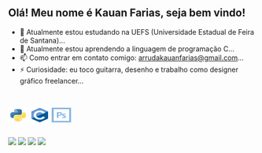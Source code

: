 ## Olá! Meu nome é Kauan Farias, seja bem vindo!

- 🔭 Atualmente estou estudando na UEFS (Universidade Estadual de Feira de Santana)...
- 🌱 Atualmente estou aprendendo a linguagem de programação C...
- 📫 Como entrar em contato comigo: arrudakauanfarias@gmail.com...
- ⚡ Curiosidade: eu toco guitarra, desenho e trabalho como designer gráfico freelancer...

##

<div style="display: inline_block"><br>
  <img align="center" alt="Kauan-Python" height="30" width="40" src="https://raw.githubusercontent.com/devicons/devicon/master/icons/python/python-original.svg">
  <img align="center" alt="Kauan-C" height="30" width="40" src="https://github.com/devicons/devicon/blob/master/icons/c/c-original.svg">
  <img align="center" alt="Kauan-Photoshop" height="30" width="40" src="https://github.com/devicons/devicon/blob/master/icons/photoshop/photoshop-line.svg">
</div>

##

<div> 

  <a href="https://instagram.com/kauanfarias.png" target="_blank"><img src="https://img.shields.io/badge/-Instagram-%23E4405F?style=for-the-badge&logo=instagram&logoColor=white" target="_blank"></a>
  <a href = "arrudakauanfarias@gmail.com"><img src="https://img.shields.io/badge/-Gmail-%23333?style=for-the-badge&logo=gmail&logoColor=white" target="_blank"></a>
  <a href="https://www.linkedin.com/in/kauan-farias-b67b7916a/" target="_blank"><img src="https://img.shields.io/badge/-LinkedIn-%230077B5?style=for-the-badge&logo=linkedin&logoColor=white" target="_blank"></a>
  <a href="https://www.behance.net/kauanfarias1?tracking_source=search_users|Kauan%20Farias" target="_blank"><img src="https://img.shields.io/badge/-Behance-%230077B5?style=for-the-badge&logo=linkedin&logoColor=white" target="_blank"></a> 
  
</div>


